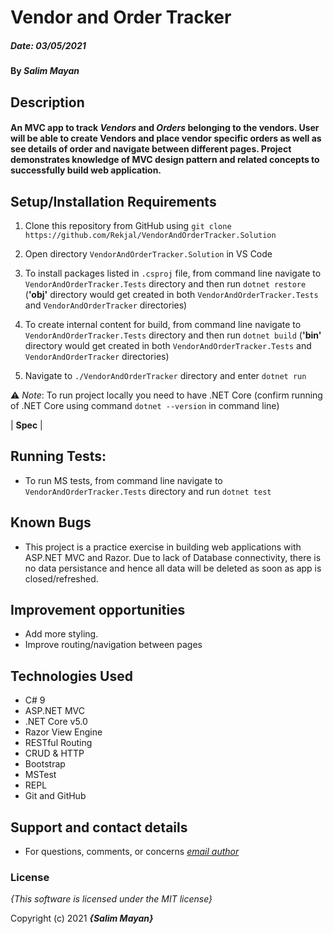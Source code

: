 # Vendor and Order Tracker

##### Date: **03/05/2021**

#### By **_Salim Mayan_**

## Description

#### An MVC app to track _Vendors_ and _Orders_ belonging to the vendors. User will be able to create Vendors and place vendor specific orders as well as see details of order and navigate between different pages. Project demonstrates knowledge of MVC design pattern and related concepts to successfully build web application. 

## Setup/Installation Requirements

1. Clone this repository from GitHub using `git clone https://github.com/Rekjal/VendorAndOrderTracker.Solution`

2. Open directory `VendorAndOrderTracker.Solution` in VS Code

3. To install packages listed in `.csproj` file, from command line navigate to `VendorAndOrderTracker.Tests`  directory and then run  `dotnet restore` (**'obj'** directory would get created in both `VendorAndOrderTracker.Tests`  and  `VendorAndOrderTracker`  directories)

4. To create internal content for build, from command line navigate to `VendorAndOrderTracker.Tests`  directory and then run  `dotnet build` (**'bin'** directory would get created in both `VendorAndOrderTracker.Tests`  and  `VendorAndOrderTracker`  directories)

5. Navigate to `./VendorAndOrderTracker` directory and enter `dotnet run`

⚠️  *Note*: To run project locally you need to have .NET Core (confirm running of .NET Core using command `dotnet --version` in command line)

| **Spec** |
## Running Tests:

-  To run MS tests, from command line navigate to `VendorAndOrderTracker.Tests` directory and run `dotnet test`

## Known Bugs

* This project is a practice exercise in building web applications with ASP.NET MVC and Razor. Due to lack of Database connectivity, there is no data persistance and hence all data will be deleted as soon as app is closed/refreshed. 

## Improvement opportunities

* Add more styling.
* Improve routing/navigation between pages

## Technologies Used

-   C# 9
-   ASP.NET MVC
-   .NET Core v5.0
-   Razor View Engine
-   RESTful Routing
-   CRUD & HTTP
-   Bootstrap
-   MSTest
-   REPL
-   Git and GitHub

## Support and contact details

* For questions, comments, or concerns *[email author](mailto:mailsalim@gmail.com?subject=[GitHub])*


### License

*{This software is licensed under the MIT license}*

Copyright (c) 2021 **_{Salim Mayan}_**